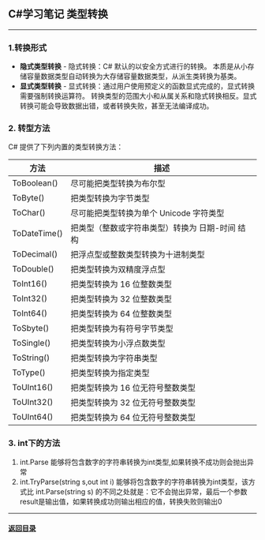 ## C#学习笔记 类型转换

---

### 1.转换形式

- **隐式类型转换** - 隐式转换：C# 默认的以安全方式进行的转换。 本质是从小存储容量数据类型自动转换为大存储容量数据类型，从派生类转换为基类。
- **显式类型转换** - 显式转换：通过用户使用预定义的函数显式完成的，显式转换需要强制转换运算符。 转换类型的范围大小和从属关系和隐式转换相反。显式转换可能会导致数据出错，或者转换失败，甚至无法编译成功。

### 2. 转型方法

C# 提供了下列内置的类型转换方法：

| 方法         | 描述                                            |
| ------------ | ----------------------------------------------- |
| ToBoolean()  | 尽可能把类型转换为布尔型                        |
| ToByte()     | 把类型转换为字节类型                            |
| ToChar()     | 尽可能把类型转换为单个 Unicode 字符类型         |
| ToDateTime() | 把类型（整数或字符串类型）转换为 日期-时间 结构 |
| ToDecimal()  | 把浮点型或整数类型转换为十进制类型              |
| ToDouble()   | 把类型转换为双精度浮点型                        |
| ToInt16()    | 把类型转换为 16 位整数类型                      |
| ToInt32()    | 把类型转换为 32 位整数类型                      |
| ToInt64()    | 把类型转换为 64 位整数类型                      |
| ToSbyte()    | 把类型转换为有符号字节类型                      |
| ToSingle()   | 把类型转换为小浮点数类型                        |
| ToString()   | 把类型转换为字符串类型                          |
| ToType()     | 把类型转换为指定类型                            |
| ToUInt16()   | 把类型转换为 16 位无符号整数类型                |
| ToUInt32()   | 把类型转换为 32 位无符号整数类型                |
| ToUInt64()   | 把类型转换为 64 位无符号整数类型                |

### 3. int下的方法

1. int.Parse 能够将包含数字的字符串转换为int类型,如果转换不成功则会抛出异常
2. int.TryParse(string s,out int i) 能够将包含数字的字符串转换为int类型，该方式比 int.Parse(string s) 的不同之处就是：它不会抛出异常，最后一个参数result是输出值，如果转换成功则输出相应的值，转换失败则输出0





---

#### [返回目录](./)